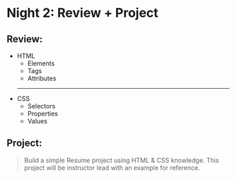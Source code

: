 # Night 2: Review + Project

## Review:

- HTML
  - Elements
  - Tags
  - Attributes
  ***
- CSS
  - Selectors
  - Properties
  - Values

## Project:

> Build a simple Resume project using HTML & CSS knowledge.
> This project will be instructor lead with an example for reference.
